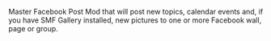 Master Facebook Post Mod that will  post new topics, calendar events and, if you have SMF Gallery installed, new pictures to one or more Facebook wall, page or group.
